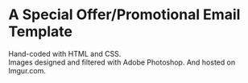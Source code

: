# A Special Offer/Promotional Email Template
Hand-coded with HTML and CSS.  
Images designed and filtered with Adobe Photoshop. And hosted on Imgur.com.